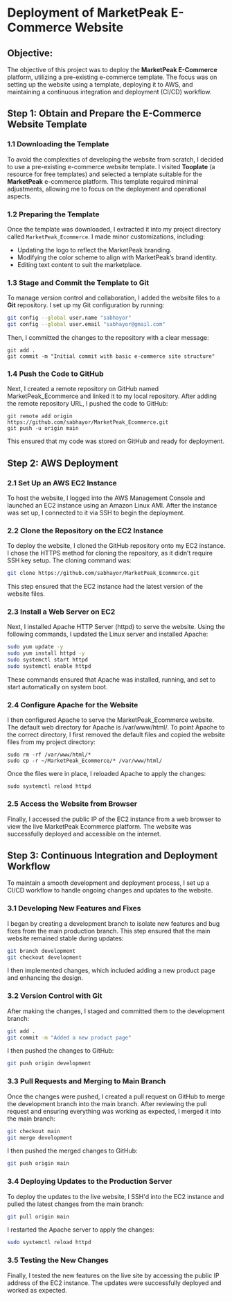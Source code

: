 # Deployment of MarketPeak E-Commerce Website

## Objective:
The objective of this project was to deploy the **MarketPeak E-Commerce** platform, utilizing a pre-existing e-commerce template. The focus was on setting up the website using a template, deploying it to AWS, and maintaining a continuous integration and deployment (CI/CD) workflow.

## Step 1: Obtain and Prepare the E-Commerce Website Template

### 1.1 Downloading the Template
To avoid the complexities of developing the website from scratch, I decided to use a pre-existing e-commerce website template. I visited **Tooplate** (a resource for free templates) and selected a template suitable for the **MarketPeak** e-commerce platform. This template required minimal adjustments, allowing me to focus on the deployment and operational aspects.

### 1.2 Preparing the Template
Once the template was downloaded, I extracted it into my project directory called `MarketPeak_Ecommerce`. I made minor customizations, including:
- Updating the logo to reflect the MarketPeak branding.
- Modifying the color scheme to align with MarketPeak’s brand identity.
- Editing text content to suit the marketplace.

### 1.3 Stage and Commit the Template to Git
To manage version control and collaboration, I added the website files to a **Git** repository. I set up my Git configuration by running:

```bash
git config --global user.name "sabhayor"
git config --global user.email "sabhayor@gmail.com"
```

Then, I committed the changes to the repository with a clear message:

```
git add .
git commit -m "Initial commit with basic e-commerce site structure"
```

### 1.4 Push the Code to GitHub
Next, I created a remote repository on GitHub named MarketPeak_Ecommerce and linked it to my local repository. After adding the remote repository URL, I pushed the code to GitHub:

```
git remote add origin https://github.com/sabhayor/MarketPeak_Ecommerce.git
git push -u origin main
```
This ensured that my code was stored on GitHub and ready for deployment.


## Step 2: AWS Deployment

### 2.1 Set Up an AWS EC2 Instance
To host the website, I logged into the AWS Management Console and launched an EC2 instance using an Amazon Linux AMI. After the instance was set up, I connected to it via SSH to begin the deployment.

### 2.2 Clone the Repository on the EC2 Instance
To deploy the website, I cloned the GitHub repository onto my EC2 instance. I chose the HTTPS method for cloning the repository, as it didn’t require SSH key setup. The cloning command was:

```bash
git clone https://github.com/sabhayor/MarketPeak_Ecommerce.git
```
This step ensured that the EC2 instance had the latest version of the website files.

### 2.3 Install a Web Server on EC2
Next, I installed Apache HTTP Server (httpd) to serve the website. Using the following commands, I updated the Linux server and installed Apache:

```bash
sudo yum update -y
sudo yum install httpd -y
sudo systemctl start httpd
sudo systemctl enable httpd
```
These commands ensured that Apache was installed, running, and set to start automatically on system boot.

### 2.4 Configure Apache for the Website
I then configured Apache to serve the MarketPeak_Ecommerce website. The default web directory for Apache is /var/www/html/. To point Apache to the correct directory, I first removed the default files and copied the website files from my project directory:
```
sudo rm -rf /var/www/html/*
sudo cp -r ~/MarketPeak_Ecommerce/* /var/www/html/
```
Once the files were in place, I reloaded Apache to apply the changes:
```
sudo systemctl reload httpd
```

### 2.5 Access the Website from Browser
Finally, I accessed the public IP of the EC2 instance from a web browser to view the live MarketPeak Ecommerce platform. The website was successfully deployed and accessible on the internet.


## Step 3: Continuous Integration and Deployment Workflow
To maintain a smooth development and deployment process, I set up a CI/CD workflow to handle ongoing changes and updates to the website.

### 3.1 Developing New Features and Fixes
I began by creating a development branch to isolate new features and bug fixes from the main production branch. This step ensured that the main website remained stable during updates:

```bash
git branch development
git checkout development
```
I then implemented changes, which included adding a new product page and enhancing the design.

### 3.2 Version Control with Git
After making the changes, I staged and committed them to the development branch:

```bash
git add .
git commit -m "Added a new product page"
```
I then pushed the changes to GitHub:

```bash
git push origin development
```
### 3.3 Pull Requests and Merging to Main Branch
Once the changes were pushed, I created a pull request on GitHub to merge the development branch into the main branch. After reviewing the pull request and ensuring everything was working as expected, I merged it into the main branch:

```bash
git checkout main
git merge development
```
I then pushed the merged changes to GitHub:

```bash
git push origin main
```

### 3.4 Deploying Updates to the Production Server
To deploy the updates to the live website, I SSH'd into the EC2 instance and pulled the latest changes from the main branch:

```bash
git pull origin main
```
I restarted the Apache server to apply the changes:
```bash
sudo systemctl reload httpd
```
### 3.5 Testing the New Changes
Finally, I tested the new features on the live site by accessing the public IP address of the EC2 instance. The updates were successfully deployed and worked as expected.


